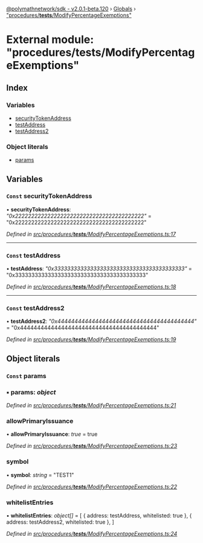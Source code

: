 [@polymathnetwork/sdk - v2.0.1-beta.120](../README.md) › [Globals](../globals.md) › ["procedures/**tests**/ModifyPercentageExemptions"](_procedures___tests___modifypercentageexemptions_.md)

# External module: "procedures/**tests**/ModifyPercentageExemptions"

## Index

### Variables

- [securityTokenAddress](_procedures___tests___modifypercentageexemptions_.md#const-securitytokenaddress)
- [testAddress](_procedures___tests___modifypercentageexemptions_.md#const-testaddress)
- [testAddress2](_procedures___tests___modifypercentageexemptions_.md#const-testaddress2)

### Object literals

- [params](_procedures___tests___modifypercentageexemptions_.md#const-params)

## Variables

### `Const` securityTokenAddress

• **securityTokenAddress**: _"0x2222222222222222222222222222222222222222"_ = "0x2222222222222222222222222222222222222222"

_Defined in [src/procedures/**tests**/ModifyPercentageExemptions.ts:17](https://github.com/PolymathNetwork/polymath-sdk/blob/1da5bc5/src/procedures/__tests__/ModifyPercentageExemptions.ts#L17)_

---

### `Const` testAddress

• **testAddress**: _"0x3333333333333333333333333333333333333333"_ = "0x3333333333333333333333333333333333333333"

_Defined in [src/procedures/**tests**/ModifyPercentageExemptions.ts:18](https://github.com/PolymathNetwork/polymath-sdk/blob/1da5bc5/src/procedures/__tests__/ModifyPercentageExemptions.ts#L18)_

---

### `Const` testAddress2

• **testAddress2**: _"0x4444444444444444444444444444444444444444"_ = "0x4444444444444444444444444444444444444444"

_Defined in [src/procedures/**tests**/ModifyPercentageExemptions.ts:19](https://github.com/PolymathNetwork/polymath-sdk/blob/1da5bc5/src/procedures/__tests__/ModifyPercentageExemptions.ts#L19)_

## Object literals

### `Const` params

### ▪ **params**: _object_

_Defined in [src/procedures/**tests**/ModifyPercentageExemptions.ts:21](https://github.com/PolymathNetwork/polymath-sdk/blob/1da5bc5/src/procedures/__tests__/ModifyPercentageExemptions.ts#L21)_

### allowPrimaryIssuance

• **allowPrimaryIssuance**: _true_ = true

_Defined in [src/procedures/**tests**/ModifyPercentageExemptions.ts:23](https://github.com/PolymathNetwork/polymath-sdk/blob/1da5bc5/src/procedures/__tests__/ModifyPercentageExemptions.ts#L23)_

### symbol

• **symbol**: _string_ = "TEST1"

_Defined in [src/procedures/**tests**/ModifyPercentageExemptions.ts:22](https://github.com/PolymathNetwork/polymath-sdk/blob/1da5bc5/src/procedures/__tests__/ModifyPercentageExemptions.ts#L22)_

### whitelistEntries

• **whitelistEntries**: _object[]_ = [
{ address: testAddress, whitelisted: true },
{ address: testAddress2, whitelisted: true },
]

_Defined in [src/procedures/**tests**/ModifyPercentageExemptions.ts:24](https://github.com/PolymathNetwork/polymath-sdk/blob/1da5bc5/src/procedures/__tests__/ModifyPercentageExemptions.ts#L24)_

